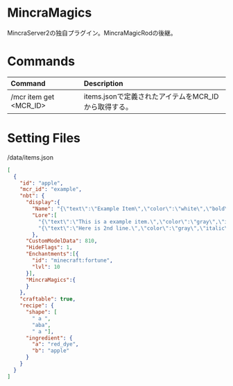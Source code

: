 # MincraMagics
MincraServer2の独自プラグイン。MincraMagicRodの後継。

# Commands

|Command|Description|
|:---|:---|
|/mcr item get <MCR_ID>|items.jsonで定義されたアイテムをMCR_IDから取得する。|


# Setting Files

/data/items.json
```json
[
  {
    "id": "apple",
    "mcr_id": "example",
    "nbt": {
      "display":{
        "Name": "{\"text\":\"Example Item\",\"color\":\"white\",\"bold\":true,\"italic\":false}",
        "Lore":[
          "{\"text\":\"This is a example item.\",\"color\":\"gray\",\"italic\":false}",
          "{\"text\":\"Here is 2nd line.\",\"color\":\"gray\",\"italic\":false}"]
        },
      "CustomModelData": 810,
      "HideFlags": 1,
      "Enchantments":[{
        "id": "minecraft:fortune",
        "lvl": 10
      }],
      "MincraMagics":{
      }
    },
    "craftable": true,
    "recipe": {
      "shape": [
        " a ",
        "aba",
        " a "],
      "ingredient": {
        "a": "red_dye",
        "b": "apple"
      }
    }
  }
]
```
